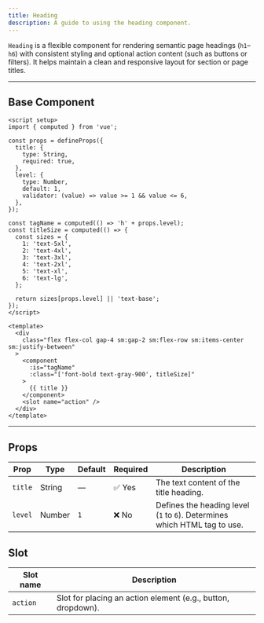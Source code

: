 ```yaml
---
title: Heading  
description: A guide to using the heading component.
---
```


`Heading` is a flexible component for rendering semantic page headings (`h1`–`h6`) with consistent styling and optional action content (such as buttons or filters). It helps maintain a clean and responsive layout for section or page titles.

---

## Base Component

```vue
<script setup>
import { computed } from 'vue';

const props = defineProps({
  title: {
    type: String,
    required: true,
  },
  level: {
    type: Number,
    default: 1,
    validator: (value) => value >= 1 && value <= 6,
  },
});

const tagName = computed(() => 'h' + props.level);
const titleSize = computed(() => {
  const sizes = {
    1: 'text-5xl',
    2: 'text-4xl',
    3: 'text-3xl',
    4: 'text-2xl',
    5: 'text-xl',
    6: 'text-lg',
  };

  return sizes[props.level] || 'text-base';
});
</script>

<template>
  <div
    class="flex flex-col gap-4 sm:gap-2 sm:flex-row sm:items-center sm:justify-between"
  >
    <component
      :is="tagName"
      :class="['font-bold text-gray-900', titleSize]"
    >
      {{ title }}
    </component>
    <slot name="action" />
  </div>
</template>
```

---

## Props

| Prop    | Type   | Default | Required | Description                                                               |
| ------- | ------ | ------- | -------- | ------------------------------------------------------------------------- |
| `title` | String | —       | ✅ Yes    | The text content of the title heading.                                    |
| `level` | Number | `1`     | ❌ No     | Defines the heading level (`1` to `6`). Determines which HTML tag to use. |

## Slot

| Slot name | Description                                                  |
| --------- | ------------------------------------------------------------ |
| `action`  | Slot for placing an action element (e.g., button, dropdown). |